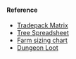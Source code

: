 #### Reference

- [Tradepack Matrix](https://docs.google.com/spreadsheets/d/1QNBlc4_WQj3x6DAIHhfIAbWshclZl86C9_w65SZ63nU/htmlview?pli=1&sle=true#gid=0)
- [Tree Spreadsheet](https://docs.google.com/spreadsheets/d/1xtqsqEUeosKn3LUfCw76Z52cdhVDpgEpgE7CXTvZBPs/htmlview?usp=sharing&pli=1&sle=true)
- [Farm sizing chart](http://imgur.com/a/91FCH#SABzphz)
- [Dungeon Loot](https://docs.google.com/spreadsheets/d/1y42oyGqLzvU5IFFT4aaCQgY-qVb6Veiv9PuGDJGFXcU/htmlview?usp=sharing&sle=true)


